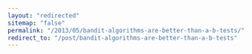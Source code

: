 ```yaml
---
layout: "redirected"
sitemap: "false"
permalink: "/2013/05/bandit-algorithms-are-better-than-a-b-tests/"
redirect_to: "/post/bandit-algorithms-are-better-than-a-b-tests"
---
```




